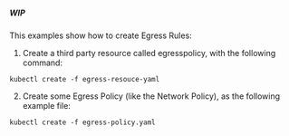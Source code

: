 ##### WIP #####

This examples show how to create Egress Rules:

1) Create a third party resource called egresspolicy, with the following command:

``kubectl create -f egress-resouce-yaml``

2) Create some Egress Policy (like the Network Policy), as the following example file:

``kubectl create -f egress-policy.yaml``

